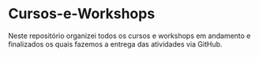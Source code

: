 # Cursos-e-Workshops
Neste repositório organizei todos os cursos e workshops em andamento e finalizados os quais fazemos a entrega das atividades via GitHub.
